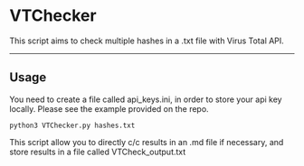 # VTChecker
This script aims to check multiple hashes in a .txt file with Virus Total API.

-----------------------------------------------------------------------------

## Usage
You need to create a file called api_keys.ini, in order to store your api key locally. Please see the example provided on the repo. 

``python3 VTChecker.py hashes.txt`` 

This script allow you to directly c/c results in an .md file if necessary, and store results in a file called VTCheck_output.txt


